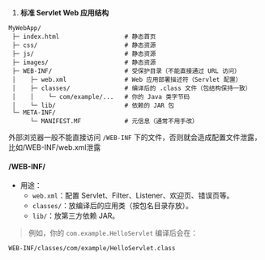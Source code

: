 1. **标准 Servlet Web 应用结构**

```
MyWebApp/
 ├─ index.html                  # 静态首页
 ├─ css/                        # 静态资源
 ├─ js/                         # 静态资源
 ├─ images/                     # 静态资源
 ├─ WEB-INF/                    # 受保护目录（不能直接通过 URL 访问）
 │    ├─ web.xml                # Web 应用部署描述符（Servlet 配置）
 │    ├─ classes/               # 编译后的 .class 文件（包结构保持一致）
 │    │    └─ com/example/...   # 你的 Java 类字节码
 │    └─ lib/                   # 依赖的 JAR 包
 └─ META-INF/
      └─ MANIFEST.MF            # 元信息（通常不用手改）

```

外部浏览器一般不能直接访问 `/WEB-INF` 下的文件，否则就会造成配置文件泄露，比如/WEB-INF/web.xml泄露

#### **/WEB-INF/**

- 用途：
  - `web.xml`：配置 Servlet、Filter、Listener、欢迎页、错误页等。
  - `classes/`：放编译后的应用类（按包名目录存放）。
  - `lib/`：放第三方依赖 JAR。

> 例如，你的 `com.example.HelloServlet` 编译后会在：

```
WEB-INF/classes/com/example/HelloServlet.class
```